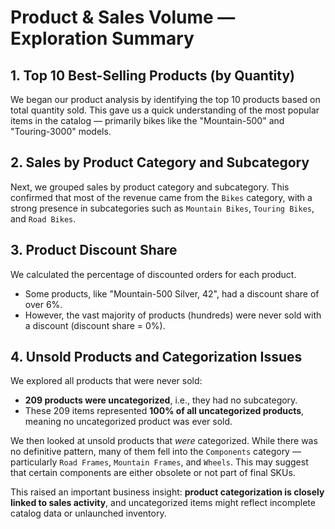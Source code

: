 # Product & Sales Volume — Exploration Summary

## 1. Top 10 Best-Selling Products (by Quantity)
We began our product analysis by identifying the top 10 products based on total quantity sold. This gave us a quick understanding of the most popular items in the catalog — primarily bikes like the "Mountain-500" and "Touring-3000" models.

## 2. Sales by Product Category and Subcategory
Next, we grouped sales by product category and subcategory. This confirmed that most of the revenue came from the `Bikes` category, with a strong presence in subcategories such as `Mountain Bikes`, `Touring Bikes`, and `Road Bikes`.

## 3. Product Discount Share
We calculated the percentage of discounted orders for each product. 
- Some products, like "Mountain-500 Silver, 42", had a discount share of over 6%.
- However, the vast majority of products (hundreds) were never sold with a discount (discount share = 0%).

## 4. Unsold Products and Categorization Issues
We explored all products that were never sold:
- **209 products were uncategorized**, i.e., they had no subcategory.
- These 209 items represented **100% of all uncategorized products**, meaning no uncategorized product was ever sold.
  
We then looked at unsold products that *were* categorized. While there was no definitive pattern, many of them fell into the `Components` category — particularly `Road Frames`, `Mountain Frames`, and `Wheels`. This may suggest that certain components are either obsolete or not part of final SKUs.

This raised an important business insight: **product categorization is closely linked to sales activity**, and uncategorized items might reflect incomplete catalog data or unlaunched inventory.